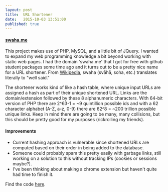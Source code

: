 ```yaml
---
layout: post
title: 	URL Shortener
date:   2015-10-03 13:51:00
published: true
---
```


#### [swaha.me](http://swaha.me)

This project makes use of PHP, MySQL, and a little bit of JQuery. I wanted to expand my web programming knowledge a bit beyond working with static web pages. I had the domain 'swaha.me' that I got for free with github student packages some time ago and it turns out to be a pretty nice name for a URL shortener. From [Wikipedia](https://en.wikipedia.org/wiki/Svaha), swaha (svāhā, soha, etc.) translates literally to "well said." 

The shortener works kind of like a hash table, where unique input URLs are assigned a hash as part of their unique shortened URL. Links are the domain/extension followed by these 8 alphanumeric characters. With 64-bit version of PHP there are 2^63-1 = ~9 quintillion possible ids and with a 62 character alphabet (A-Z, a-z, 0-9) there are 62^8 = ~200 trillion possible unique links. Keep in mind there are going to be many, many collisions, but this should be pretty good for my purposes (rickrolling my friends).

#### Improvements
- Current hashing approach is vulnerable since shortened URLs are computed based on their order in being added to the database.
- Someone could probably spam this pretty easily with garbage links, still working on a solution to this without tracking IPs (cookies or sessions maybe?).
- I've been thinking about making a chrome extension but haven't quite had time to finish it.

Find the code [here](https://github.com/ajvarshneya/swaha.me).
